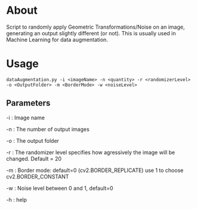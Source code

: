 # About

Script to randomly apply Geometric Transformations/Noise on an image, generating an output slightly different (or not). 
This is usually used in Machine Learning for data augmentation.


# Usage


` dataAugmentation.py -i <imageName> -n <quantity> -r <randomizerLevel> -o <OutputFolder> -m <BorderMode> -w <noiseLevel> `

## Parameters

-i : Image name

-n : The number of output images

-o : The output folder

-r : The randomizer level specifies how agressively the image will be changed. Default = 20

-m : Border mode: default=0 (cv2.BORDER_REPLICATE) use 1 to choose cv2.BORDER_CONSTANT

-w : Noise level between 0 and 1, default=0

-h : help